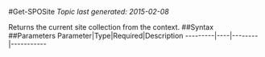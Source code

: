 #Get-SPOSite
*Topic last generated: 2015-02-08*

Returns the current site collection from the context.
##Syntax
##Parameters
Parameter|Type|Required|Description
---------|----|--------|-----------
